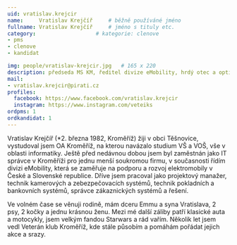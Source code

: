 ```yaml
---
uid: vratislav.krejcir
name:     Vratislav Krejčíř  	# běžně používáné jméno
fullname: Vratislav Krejčíř  	# jméno s tituly etc.
category:                   # kategorie: clenove
- pms
- clenove
- kandidat

img: people/vratislav-krejcir.jpg   # 165 x 220
description: předseda MS KM, ředitel divize eMobility, hrdý otec a optimista # kratký popis, max 160 znaků
mail:
- vratislav.krejcir@pirati.cz
profiles:
  facebook: https://www.facebook.com/vratislav.krejcir
  instagram: https://www.instagram.com/veteiks
ordpms: 1
ordkandidat: 1
---
```


Vratislav Krejčíř (*2. března 1982, Kroměříž) žiji v obci Těšnovice, vystudoval jsem OA Kroměříž, na kterou navázalo studium VŠ a VOŠ, vše v oblasti informatiky. Ještě před nedávnou dobou jsem byl zaměstnán jako IT správce v Kroměříži pro jednu menší soukromou firmu, v současnosti řídím divizi eMobility, která se zaměřuje na podporu a rozvoj elektromobily v České a Slovenské republice. Dříve jsem pracoval jako projektový manažer, technik kamerových a zebezpečovacích systémů, technik pokladních a bankovních systémů, správce zákaznických systémů a řešení. 

Ve volném čase se věnuji rodině, mám dceru Emmu a syna Vratislava, 2 psy, 2 kočky a jednu krásnou ženu. Mezi mé další záliby patří klasické auta a motocykly, jsem velkým fandou Starwars a rád vařím. Několik let jsem vedl Veterán klub Kroměříž, kde stále působím a pomáhám pořádat jejich akce a srazy. 
